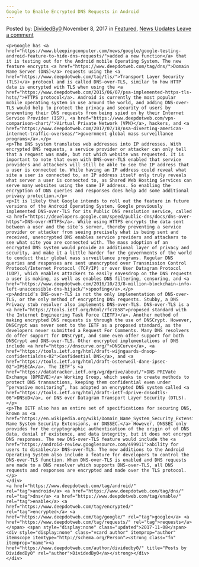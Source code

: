 ```yaml
---
Google to Enable Encrypted DNS Requests in Android
---
```

<article class="post-listing post-23436 post type-post status-publish format-standard has-post-thumbnail hentry  tag-android tag-dns tag-enable tag-encrypted tag-google tag-requests">
    <div class="post-inner">
        <span>Posted by: <a href="https://www.deepdotweb.com/author/dividedby0/" title="">DividedBy0 </a></span>
    <span>November 8, 2017</span>
    <span>in <a href="https://www.deepdotweb.com/category/deepdot-news/" rel="category tag">Featured</a>, <a href="https://www.deepdotweb.com/category/news-updates/" rel="category tag">News Updates</a></span>
    <span><a href="https://www.deepdotweb.com/2017/11/08/google-enable-encrypted-dns-requests-android/#respond">Leave a comment</a></span>
    </p>
    <div class="clear"></div>
    
    <p>Google has <a href="https://www.bleepingcomputer.com/news/google/google-testing-android-feature-to-hide-dns-requests/">added a new function</a> that it is testing out for the Android mobile Operating System. The new feature encrypts <a href="https://www.deepdotweb.com/tag/dns/">Domain Name Server (DNS)</a> requests using the <a href="https://www.deepdotweb.com/tag/tls/">Transport Layer Security (TLS)</a> protocol and is called DNS-over-TLS, similar to how HTTP data is encrypted with TLS when using the <a href="https://www.deepdotweb.com/2015/06/07/psa-implemented-https-tls-hsts/">HTTPS protocol</a>. Android is currently the most popular mobile operating system in use around the world, and adding DNS-over-TLS would help to protect the privacy and security of users by preventing their DNS requests from being spied on by their Internet Service Provider (ISP), <a href="https://www.deepdotweb.com/vpn-comparison-chart/">Virtual Private Network (VPN)</a>, hackers, and <a href="https://www.deepdotweb.com/2017/07/18/nsa-diverting-american-internet-traffic-overseas/">government global mass surveillance programs</a>.</p>
    <p>The DNS system translates web addresses into IP addresses. With encrypted DNS requests, a service provider or attacker can only tell that a request was made, but not which website was requested. It is important to note that even with DNS-over-TLS enabled that service providers and attackers will still be able to see the IP address that a user is connected to. While having an IP address could reveal what site a user is connected to, an IP address itself only truly reveals what server a user is connected to, as Shared Web Hosting Services can serve many websites using the same IP address. So enabling the encryption of DNS queries and responses does help add some additional privacy protection.</p>
    <p>It is likely that Google intends to roll out the feature in future versions of the Android Operating System. Google previously implemented DNS-over-TLS for its Public DNS resolution service, called <a href="https://developers.google.com/speed/public-dns/docs/dns-over-https">DNS-over-HTTPS</a>. While using HTTPS encrypts the data sent between a user and the site’s server, thereby preventing a service provider or attacker from seeing precisely what is being sent and received, unencrypted DNS enables service providers and attackers to see what site you are connected with. The mass adoption of an encrypted DNS system would provide an additional layer of privacy and security, and make it a little harder for the governments of the world to conduct their global mass surveillance programs. Regular DNS queries and responses are sent unencrypted over Transmission Control Protocol/Internet Protocol (TCP/IP) or over User Datagram Protocol (UDP), which enables attackers to easily eavesdrop on the DNS requests a user is making, as well as enables DNS filtering, censoring, and <a href="https://www.deepdotweb.com/2016/10/23/8-million-blockchain-info-left-unaccessible-dns-hijack/">spoofing</a>.</p>
    <p>Android’s DNS-over-TLS is not the only implementation of DNS-over-TLS, or the only method of encrypting DNS requests. Stubby, a DNS Privacy stub resolver also implements DNS-over-TLS. DNS-over-TLS is a <a href="https://tools.ietf.org/html/rfc7858">proposed standard with the Internet Engineering Task Force (IETF)</a>. Another method of making encrypted DNS requests is through the use of DNSCrypt. However, DNSCrypt was never sent to the IETF as a proposed standard, as the developers never submitted a Request For Comments. Many DNS resolvers do offer support for DNSCrypt, and some even offer support for both DNSCrypt and DNS-over-TLS. Other encrypted implementations of DNS include <a href="https://dnscurve.org/">DNSCurve</a>, <a href="https://tools.ietf.org/html/draft-wijngaards-dnsop-confidentialdns-02">Confidential DNS</a>, and <a href="https://tools.ietf.org/html/draft-osterweil-dane-ipsec-02">IPSECA</a>. The IETF’s <a href="https://datatracker.ietf.org/wg/dprive/about/">DNS PRIVate Exchange (DPRIVE)</a> Working Group, which seeks to create methods to protect DNS transactions, keeping them confidential even under “pervasive monitoring”, has adopted an encrypted DNS system called <a href="https://tools.ietf.org/html/draft-ietf-dprive-dnsodtls-06">DNSoD</a>, or DNS over Datagram Transport Layer Security (DTLS).</p>
    <p>The IETF also has an entire set of specifications for securing DNS, known as <a href="https://en.wikipedia.org/wiki/Domain_Name_System_Security_Extensions">Domain Name System Security Extensions, or DNSSEC.</a> However, DNSSEC only provides for the cryptographic authentication of the origin of of DNS data, denial of existence, and data integrity, but it does not encrypt DNS responses. The new DNS-over-TLS feature would include the <a href="https://android-review.googlesource.com/499911">ability for users to disable</a> DNS-over-TLS. The new additions to the Android Operating System also include a feature for developers to control the DNS-over-TLS function. When DNS-over-TLS is enabled and DNS requests are made to a DNS resolver which supports DNS-over-TLS, all DNS requests and responses are encrypted and made over the TLS protocol.</p>
    </div>
    <a href="https://www.deepdotweb.com/tag/android/" rel="tag">android</a> <a href="https://www.deepdotweb.com/tag/dns/" rel="tag">dns</a> <a href="https://www.deepdotweb.com/tag/enable/" rel="tag">enable</a> <a href="https://www.deepdotweb.com/tag/encrypted/" rel="tag">encrypted</a> <a href="https://www.deepdotweb.com/tag/google/" rel="tag">google</a> <a href="https://www.deepdotweb.com/tag/requests/" rel="tag">requests</a></span> <span style="display:none" class="updated">2017-11-08</span>
    <div style="display:none" class="vcard author" itemprop="author" itemscope itemtype="http://schema.org/Person"><strong class="fn" itemprop="name"><a href="https://www.deepdotweb.com/author/dividedby0/" title="Posts by DividedBy0" rel="author">DividedBy0</a></strong></div>
    </div>
</article>

